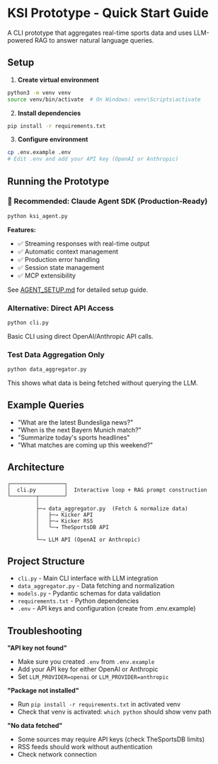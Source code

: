 # KSI Prototype - Quick Start Guide

A CLI prototype that aggregates real-time sports data and uses LLM-powered RAG to answer natural language queries.

## Setup

1. **Create virtual environment**
```bash
python3 -m venv venv
source venv/bin/activate  # On Windows: venv\Scripts\activate
```

2. **Install dependencies**
```bash
pip install -r requirements.txt
```

3. **Configure environment**
```bash
cp .env.example .env
# Edit .env and add your API key (OpenAI or Anthropic)
```

## Running the Prototype

### 🚀 Recommended: Claude Agent SDK (Production-Ready)
```bash
python ksi_agent.py
```

**Features:**
- ✅ Streaming responses with real-time output
- ✅ Automatic context management
- ✅ Production error handling
- ✅ Session state management
- ✅ MCP extensibility

See [AGENT_SETUP.md](AGENT_SETUP.md) for detailed setup guide.

### Alternative: Direct API Access
```bash
python cli.py
```

Basic CLI using direct OpenAI/Anthropic API calls.

### Test Data Aggregation Only
```bash
python data_aggregator.py
```

This shows what data is being fetched without querying the LLM.

## Example Queries

- "What are the latest Bundesliga news?"
- "When is the next Bayern Munich match?"
- "Summarize today's sports headlines"
- "What matches are coming up this weekend?"

## Architecture

```
┌─────────────────┐
│  cli.py         │  Interactive loop + RAG prompt construction
└────────┬────────┘
         │
         ├─→ data_aggregator.py  (Fetch & normalize data)
         │   ├─→ Kicker API
         │   ├─→ Kicker RSS
         │   └─→ TheSportsDB API
         │
         └─→ LLM API (OpenAI or Anthropic)
```

## Project Structure

- `cli.py` - Main CLI interface with LLM integration
- `data_aggregator.py` - Data fetching and normalization
- `models.py` - Pydantic schemas for data validation
- `requirements.txt` - Python dependencies
- `.env` - API keys and configuration (create from .env.example)

## Troubleshooting

**"API key not found"**
- Make sure you created `.env` from `.env.example`
- Add your API key for either OpenAI or Anthropic
- Set `LLM_PROVIDER=openai` or `LLM_PROVIDER=anthropic`

**"Package not installed"**
- Run `pip install -r requirements.txt` in activated venv
- Check that venv is activated: `which python` should show venv path

**"No data fetched"**
- Some sources may require API keys (check TheSportsDB limits)
- RSS feeds should work without authentication
- Check network connection

